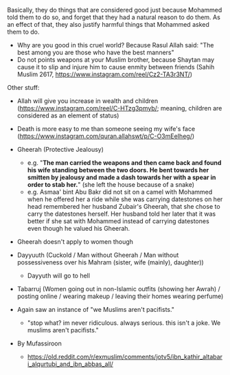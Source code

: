 Basically, they do things that are considered good just because Mohammed told them to do so, and forget that they had a natural reason to do them. As an effect of that, they also justify harmful things that Mohammed asked them to do.

- Why are you good in this cruel world? Because Rasul Allah said: "The best among you are those who have the best manners"
- Do not points weapons at your Muslim brother, because Shaytan may cause it to slip and injure him to cause enmity between friends (Sahih Muslim 2617, https://www.instagram.com/reel/Cz2-TA3r3NT/)

Other stuff:
- Allah will give you increase in wealth and children (https://www.instagram.com/reel/C-HTzg3pmyb/; meaning, children are considered as an element of status)
- Death is more easy to me than someone seeing my wife's face (https://www.instagram.com/quran.allahswt/p/C-O3mEeIheg/)
- Gheerah (Protective Jealousy)
	- e.g. "**The man carried the weapons and then came back and found his wife standing between the two doors. He bent towards her smitten by jealousy and made a dash towards her with a spear in order to stab her.**" (she left the house because of a snake)
	- e.g. Asmaa' bint Abu Bakr did not sit on a camel with Mohammed when he offered her a ride while she was carrying datestones on her head remembered her husband Zubair's Gheerah, that she chose to carry the datestones herself. Her husband told her later that it was better if she sat with Mohammed instead of carrying datestones even though he valued his Gheerah.
- Gheerah doesn't apply to women though
- Dayyuuth (Cuckold / Man without Gheerah / Man without possessiveness over his Mahram (sister, wife (mainly), daughter))
	- Dayyuth will go to hell
- Tabarruj (Women going out in non-Islamic outfits (showing her Awrah) / posting online / wearing makeup / leaving their homes wearing perfume)

- Again saw an instance of "we Muslims aren't pacifists."
	- "stop what? im never ridiculous. always serious. this isn't a joke. We muslims aren't pacifists."

- By Mufassiroon
	- https://old.reddit.com/r/exmuslim/comments/jotv5/ibn_kathir_altabari_alqurtubi_and_ibn_abbas_all/